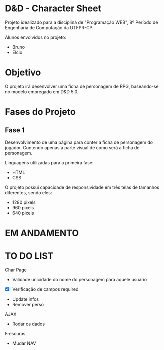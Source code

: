 # D&D - Character Sheet

Projeto idealizado para a disciplina de "Programação WEB", 8º Período de Engenharia de Computação da UTFPR-CP.

Alunos envolvidos no projeto:
* Bruno
* Elcio

# Objetivo

O projeto irá desenvolver uma ficha de personagem de RPG, baseando-se no modelo empregado em D&D 5.0.

# Fases do Projeto

## Fase 1

Desenvolvimento de uma página para conter a ficha de personagem do jogador. Contendo apenas a parte visual de como será a ficha de personagem. 

Linguagens utilizadas para a primeira fase:
* HTML
* CSS

O projeto possui capacidade de responsividade em três telas de tamanhos diferentes, sendo eles:
* 1280 pixels
* 960 pixels
* 640 pixels

# EM ANDAMENTO


# TO DO LIST

Char Page
- Validade unicidade do nome do personagem para aquele usuário
- [X] Verificação de campos required
- Update infos
- Remover perso

AJAX

- Rodar os dados


Frescuras 
- Mudar NAV